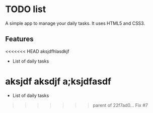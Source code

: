# TODO list
A simple app to manage your daily tasks.
It uses HTML5 and CSS3.
## Features
<<<<<<< HEAD
aksjdfhlasdkjf
* List of daily tasks

aksjdf
aksdjf
a;ksjdfasdf
=======
* List of daily tasks
>>>>>>> parent of 22f7ad0... Fix #7
